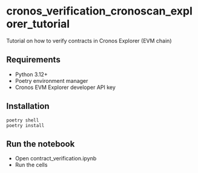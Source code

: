 # cronos_verification_cronoscan_explorer_tutorial

Tutorial on how to verify contracts in Cronos Explorer (EVM chain)

## Requirements

-   Python 3.12+
-   Poetry environment manager
-   Cronos EVM Explorer developer API key

## Installation

```shell
poetry shell
poetry install
```

## Run the notebook

-   Open contract_verification.ipynb
-   Run the cells
